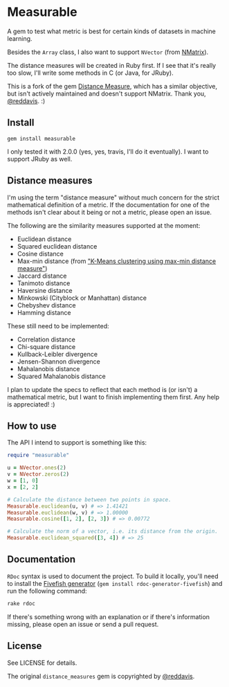 # Measurable

A gem to test what metric is best for certain kinds of datasets in machine learning.

Besides the `Array` class, I also want to support `NVector` (from [NMatrix](http://github.com/sciruby/nmatrix)).

The distance measures will be created in Ruby first. If I see that it's really too slow, I'll write some methods in C (or Java, for JRuby).

This is a fork of the gem [Distance Measure](https://github.com/reddavis/Distance-Measures), which has a similar objective, but isn't actively maintained and doesn't support NMatrix. Thank you, [@reddavis][reddavis]. :)

## Install

`gem install measurable`

I only tested it with 2.0.0 (yes, yes, travis, I'll do it eventually). I want to support JRuby as well.

## Distance measures

I'm using the term "distance measure" without much concern for the strict mathematical definition of a metric. If the documentation for one of the methods isn't clear about it being or not a metric, please open an issue.

The following are the similarity measures supported at the moment:

- Euclidean distance
- Squared euclidean distance
- Cosine distance
- Max-min distance (from ["K-Means clustering using max-min distance measure"][maxmin])
- Jaccard distance
- Tanimoto distance
- Haversine distance
- Minkowski (Cityblock or Manhattan) distance
- Chebyshev distance
- Hamming distance

These still need to be implemented:

- Correlation distance
- Chi-square distance
- Kullback-Leibler divergence
- Jensen-Shannon divergence
- Mahalanobis distance
- Squared Mahalanobis distance

I plan to update the specs to reflect that each method is (or isn't) a mathematical metric, but I want to finish implementing them first. Any help is appreciated! :)

## How to use

The API I intend to support is something like this:

```ruby
require "measurable"

u = NVector.ones(2)
v = NVector.zeros(2)
w = [1, 0]
x = [2, 2]

# Calculate the distance between two points in space.
Measurable.euclidean(u, v) # => 1.41421
Measurable.euclidean(w, v) # => 1.00000
Measurable.cosine([1, 2], [2, 3]) # => 0.00772

# Calculate the norm of a vector, i.e. its distance from the origin.
Measurable.euclidean_squared([3, 4]) # => 25
```

## Documentation

`RDoc` syntax is used to document the project. To build it locally, you'll need to install the [Fivefish generator](https://github.com/ged/rdoc-generator-fivefish) (`gem install rdoc-generator-fivefish`) and run the following command:

```bash
rake rdoc
```

If there's something wrong with an explanation or if there's information missing, please open an issue or send a pull request.

## License

See LICENSE for details.

The original `distance_measures` gem is copyrighted by [@reddavis][reddavis].

[maxmin]: http://ieeexplore.ieee.org/stamp/stamp.jsp?arnumber=05156398
[reddavis]: (https://github.com/reddavis)
